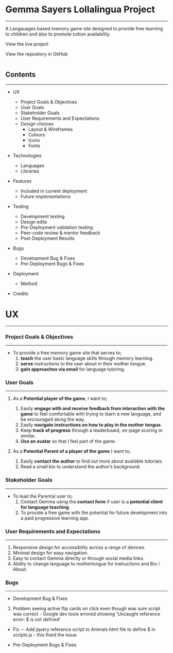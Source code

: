 # Gemma Sayers Lollalingua Project 
---

A Langauages based memory game site designed to provide free learning to children and also to promote tuition availability. 

View the live project []()

View the repository in GitHub []()

![]()

## Contents 
---
* UX
  * Project Goals & Objectives 
  * User Goals
  * Stakeholder Goals
  * User Requirements and Expectations 
  * Design choices
    * Layout & Wireframes
    * Colours
    * Icons
    * Fonts

* Technologies 
  * Languages
  * Libraries

* Features
  * Included in current deployment
  * Future implementations

* Testing 
  *  Development testing 
  *  Design edits
  *  Pre-Deployment validation testing
  *  Peer-code review & mentor feedback 
  *  Post-Deployment Results

* Bugs
  *  Development Bug & Fixes
  *  Pre-Deployment Bugs & Fixes

* Deployment 
  * Method
  
* Credits

# UX #
---
### Project Goals & Objectives 
---
* To provide a free memory game site that serves to;
  1) **teach** the user basic language skills through memory learning.
  2) **serve** instructions to the user about in their mother tongue.  
  3) **gain approaches via email** for language tutoring. 

### User Goals 
---
1) As a **Potential player of the game**, I want to;
   1) Easily **engage with and receive feedback from interaction with the game** to feel comfortable with trying to learn a new language, and be encouraged along the way.  
   2) Easily **navigate instructions on how to play in the mother tongue**.
   3) Keep **track of progress** through a leaderboard, on-page scoring or similar. 
   4) **Use an avatar** so that I feel part of the game.   

2) As a **Potential Parent of a player of the game** I want to;
   1) Easily **contact the author** to find out more about available tutorials.  
   2) Read a small bio to understand the author’s background.

### Stakeholder Goals 
---
* To lead the Parental user to;
  1) Contact Gemma using the **contact form** if user is a **potential client for language teaching**. 
  2) To provide a free game with the potential for future development into a paid progressive learning app. 

### User Requirements and Expectations 
---
1) Responsive design for accessibility across a range of devices.
2) Minimal design for easy navigation.
3) Easy to contact Gemma directly or through social media links.
4) Ability to change language to mothertongue for instructions and Bio / About. 

### Bugs
---
  *  Development Bug & Fixes
  1) Problem seeing active flip cards on click even though was sure script was correct - Google dev tools errored showing 'Uncaught reference error: $ is not defined'
   - Fix -- Add jquery reference script to Animals html file to define $ in scripts.js - this fixed the issue
  *  Pre-Deployment Bugs & Fixes